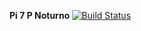 <b> Pi 7 P Noturno </b>
[![Build Status](https://travis-ci.org/ViniciusAnto09/pi7p.svg?branch=master)](https://travis-ci.org/ViniciusAnto09/pi7p)